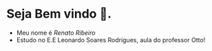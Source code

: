 # Seja Bem vindo 🫶.

- Meu nome é *Renato Ribeiro* 
- Estudo no E.E Leonardo Soares Rodrigues, aula do professor Otto!


